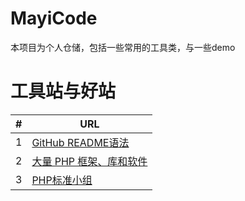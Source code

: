 # MayiCode
本项目为个人仓储，包括一些常用的工具类，与一些demo

# 工具站与好站
|#|URL|
|---|----|
|1|[GitHub README语法](https://github.com/guodongxiaren/README)|
|2|[大量 PHP 框架、库和软件](https://github.com/ziadoz/awesome-php)|
|3|[PHP标准小组](http://www.php-fig.org/)|
